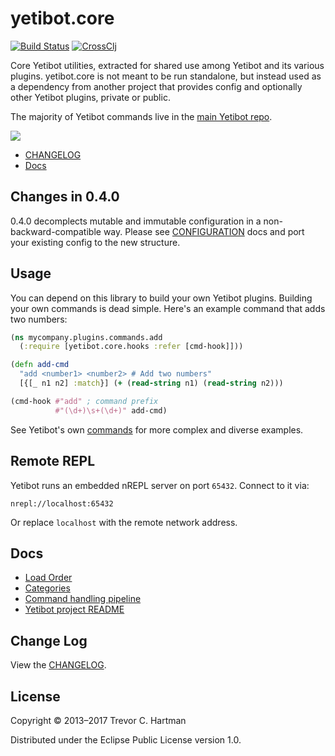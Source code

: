 # yetibot.core

[![Build Status](https://travis-ci.org/yetibot/yetibot.core.svg?branch=master)](https://travis-ci.org/yetibot/yetibot.core)
[![CrossClj](https://img.shields.io/badge/CrossClj%20Docs-yetibot.core-blue.svg)](https://crossclj.info/doc/yetibot.core/latest/index.html)

Core Yetibot utilities, extracted for shared use among Yetibot and its various
plugins. yetibot.core is not meant to be run standalone, but instead used as a
dependency from another project that provides config and optionally other
Yetibot plugins, private or public.

The majority of Yetibot commands live in the [main Yetibot
repo](https://github.com/yetibot/yetibot).

[<img src="http://clojars.org/yetibot.core/latest-version.svg" />](https://clojars.org/yetibot.core)

- [CHANGELOG](doc/CHANGELOG.md)
- [Docs](doc/)

## Changes in 0.4.0

0.4.0 decomplects mutable and immutable configuration in a
non-backward-compatible way. Please see [CONFIGURATION](doc/CONFIGURATION.md)
docs and port your existing config to the new structure.

## Usage

You can depend on this library to build your own Yetibot plugins.
Building your own commands is dead simple. Here's an example command that
adds two numbers:

```clojure
(ns mycompany.plugins.commands.add
  (:require [yetibot.core.hooks :refer [cmd-hook]]))

(defn add-cmd
  "add <number1> <number2> # Add two numbers"
  [{[_ n1 n2] :match}] (+ (read-string n1) (read-string n2)))

(cmd-hook #"add" ; command prefix
          #"(\d+)\s+(\d+)" add-cmd)
```

See Yetibot's own [commands](https://github.com/devth/yetibot/tree/master/src/yetibot/commands)
for more complex and diverse examples.

## Remote REPL

Yetibot runs an embedded nREPL server on port `65432`. Connect to it via:

```
nrepl://localhost:65432
```

Or replace `localhost` with the remote network address.

## Docs

- [Load Order](doc/LOADING.md)
- [Categories](doc/CATEGORIES.md)
- [Command handling pipeline](doc/COMMAND_HANDLING_PIPELINE.md)
- [Yetibot project README](https://github.com/devth/yetibot)

## Change Log

View the [CHANGELOG](doc/CHANGELOG.md).

## License

Copyright © 2013–2017 Trevor C. Hartman

Distributed under the Eclipse Public License version 1.0.
